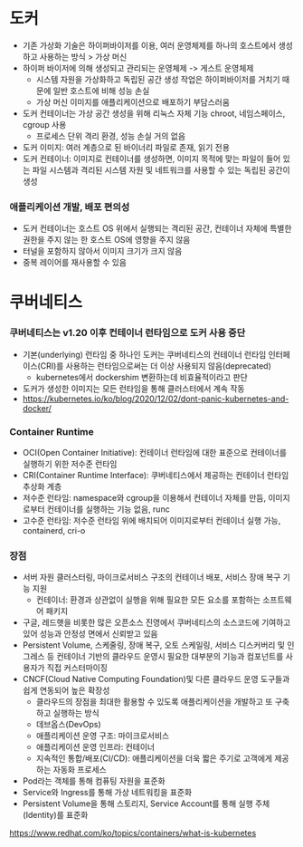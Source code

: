 # 도커 

- 기존 가상화 기술은 하이퍼바이저를 이용, 여러 운영체제를 하나의 호스트에서 생성하고 사용하는 방식 > 가상 머신
- 하이퍼 바이저에 의해 생성되고 관리되는 운영체제 -> 게스트 운영체제
  - 시스템 자원을 가상화하고 독립된 공간 생성 작업은 하이퍼바이저를 거치기 때문에 일반 호스트에 비해 성능 손실
  - 가상 머신 이미지를 애플리케이션으로 배포하기 부담스러움
- 도커 컨테이너는 가상 공간 생성을 위해 리눅스 자체 기능 chroot, 네임스페이스, cgroup 사용
  - 프로세스 단위 격리 환경, 성능 손실 거의 없음
- 도커 이미지: 여러 계층으로 된 바이너리 파일로 존재, 읽기 전용
- 도커 컨테이너: 이미지로 컨테이너를 생성하면, 이미지 목적에 맞는 파일이 들어 있는 파일 시스템과 격리된 시스템 자원 및 네트워크를 사용할 수 있는 독립된 공간이 생성

### 애플리케이션 개발, 배포 편의성
- 도커 컨테이너는 호스트 OS 위에서 실행되는 격리된 공간, 컨테이너 자체에 특별한 권한을 주지 않는 한 호스트 OS에 영향을 주지 않음
- 터널을 포함하지 않아서 이미지 크기가 크지 않음
- 중복 레이어를 재사용할 수 있음

# 쿠버네티스
### 쿠버네티스는 v1.20 이후 컨테이너 런타임으로 도커 사용 중단
- 기본(underlying) 런타임 중 하나인 도커는 쿠버네티스의 컨테이너 런타임 인터페이스(CRI)를 사용하는 런타임으로써는 더 이상 사용되지 않음(deprecated)
  - kubernetes에서 dockershim 변환하는데 비효율적이라고 판단
- 도커가 생성한 이미지는 모든 런타임을 통해 클러스터에서 계속 작동
- https://kubernetes.io/ko/blog/2020/12/02/dont-panic-kubernetes-and-docker/

### Container Runtime
- OCI(Open Container Initiative): 컨테이너 런타임에 대한 표준으로 컨테이너를 실행하기 위한 저수준 런타임
- CRI(Container Runtime Interface): 쿠버네티스에서 제공하는 컨테이너 런타임 추상화 계층
- 저수준 런타임: namespace와 cgroup을 이용해서 컨테이너 자체를 만듬, 이미지로부터 컨테이너를 실행하는 기능 없음, runc
- 고수준 런타임: 저수준 런타임 위에 배치되어 이미지로부터 컨테이너 실행 가능, containerd, cri-o

### 장점
- 서버 자원 클러스터링, 마이크로서비스 구조의 컨테이너 배포, 서비스 장애 복구 기능 지원
  - 컨테이너: 환경과 상관없이 실행을 위해 필요한 모든 요소를 포함하는 소프트웨어 패키지 
- 구글, 레드햇을 비롯한 많은 오픈소스 진영에서 쿠버네티스의 소스코드에 기여하고 있어 성능과 안정성 면에서 신뢰받고 있음
- Persistent Volume, 스케줄링, 장애 복구, 오토 스케일링, 서비스 디스커버리 및 인그레스 등 컨테이너 기반의 클라우드 운영시 필요한 대부분의 기능과 컴포넌트를 사용자가 직접 커스터마이징
- CNCF(Cloud Native Computing Foundation)및 다른 클라우드 운영 도구들과 쉽게 연동되어 높은 확장성
  - 클라우드의 장점을 최대한 활용할 수 있도록 애플리케이션을 개발하고 또 구축하고 실행하는 방식
  - 데브옵스(DevOps)
  - 애플리케이션 운영 구조: 마이크로서비스
  - 애플리케이션 운영 인프라: 컨테이너
  - 지속적인 통합/배포(CI/CD): 애플리케이션을 더욱 짧은 주기로 고객에게 제공하는 자동화 프로세스
- Pod라는 객체를 통해 컴퓨팅 자원을 표준화
- Service와 Ingress를 통해 가상 네트워킹을 표준화
- Persistent Volume을 통해 스토리지, Service Account를 통해 실행 주체(Identity)를 표준화

https://www.redhat.com/ko/topics/containers/what-is-kubernetes
